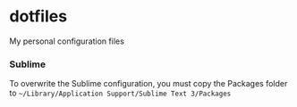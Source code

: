 # dotfiles
My personal configuration files

### Sublime
To overwrite the Sublime configuration, you must copy the Packages folder to `~/Library/Application Support/Sublime Text 3/Packages`